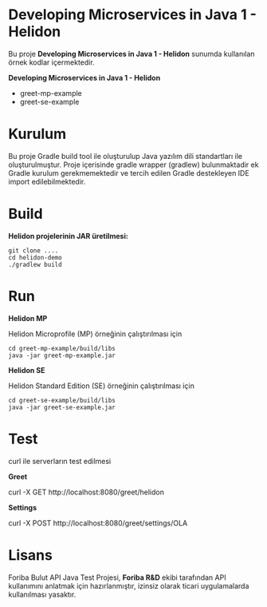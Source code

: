 # Developing Microservices in Java 1 - Helidon

Bu proje **Developing Microservices in Java 1 - Helidon** sunumda kullanılan örnek kodlar içermektedir.

 **Developing Microservices in Java 1 - Helidon**

- greet-mp-example
- greet-se-example

# Kurulum

Bu proje Gradle build tool ile oluşturulup Java yazılım dili standartları ile oluşturulmuştur. Proje içerisinde 
gradle wrapper (gradlew) bulunmaktadir ek Gradle kurulum gerekmemektedir ve tercih edilen Gradle destekleyen IDE import edilebilmektedir.

# Build

**Helidon projelerinin JAR üretilmesi:**

    git clone ....
    cd helidon-demo
    ./gradlew build    

# Run
 **Helidon MP**
 
Helidon Microprofile (MP) örneğinin çalıştırılması için
 
    cd greet-mp-example/build/libs
    java -jar greet-mp-example.jar
    
 **Helidon SE**
 
Helidon Standard Edition (SE) örneğinin çalıştırılması için
 
    cd greet-se-example/build/libs
    java -jar greet-se-example.jar
 
 # Test

curl ile serverların test edilmesi

**Greet**  

curl -X GET http://localhost:8080/greet/helidon

**Settings**

curl -X POST http://localhost:8080/greet/settings/OLA

     
# Lisans
   
Foriba Bulut API Java Test Projesi, **Foriba R&D** ekibi tarafından API kullanımını anlatmak için hazırlanmıştır, izinsiz olarak ticari uygulamalarda kullanılması yasaktır.
